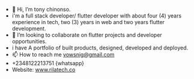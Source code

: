 - 👋 Hi, I’m tony chinonso.
- i'm a full stack developer/ flutter developer with about four (4) years experience in tech, two (3) years in web and two years flutter development.
- 💞️ I’m looking to collaborate on flutter projects and developer opportunities.
- i have A portfolio of built products, designed, developed and deployed.
- 📫 How to reach me vowsnig@gmail.com
- +2348122213751 {whatsapp}
- Website: www.rilatech.co
<!---
bashtoc/bashtoc is a ✨ special ✨ repository because its `README.md` (this file) appears on your GitHub profile.
You can click the Preview link to take a look at your changes.
--->
